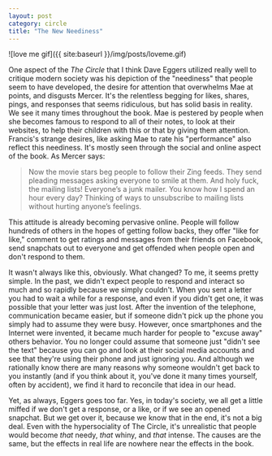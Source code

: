 ```yaml
---
layout: post
category: circle
title: "The New Neediness"
---
```


![love me gif]({{ site:baseurl }}/img/posts/loveme.gif)

One aspect of the *The Circle* that I think Dave Eggers utilized really well to critique modern society was his depiction of the "neediness" that people seem to have developed, the desire for attention that overwhelms Mae at points, and disgusts Mercer. It's the relentless begging for likes, shares, pings, and responses that seems ridiculous, but has solid basis in reality. We see it many times throughout the book. Mae is pestered by people when she becomes famous to respond to all of their notes, to look at their websites, to help their children with this or that by giving them attention. Francis's strange desires, like asking Mae to rate his "performance" also reflect this neediness. It's mostly seen through the social and online aspect of the book. As Mercer says:

 >Now the movie stars beg people to follow their Zing feeds. They send pleading messages asking everyone to smile at them. And holy fuck, the mailing lists! Everyone’s a junk mailer. You know how I spend an hour every day? Thinking of ways to unsubscribe to mailing lists without hurting anyone’s feelings.

 This attitude is already becoming pervasive online. People will follow hundreds of others in the hopes of getting follow backs, they offer "like for like," comment to get ratings and messages from their friends on Facebook, send snapchats out to everyone and get offended when people open and don't respond to them. 

 It wasn't always like this, obviously. What changed? To me, it seems pretty simple. In the past, we didn't expect people to respond and interact so much and so rapidly because we simply couldn't. When you sent a letter you had to wait a while for a response, and even if you didn't get one, it was possible that your letter was just lost. After the invention of the telephone, communication became easier, but if someone didn't pick up the phone you simply had to assume they were busy. However, once smartphones and the Internet were invented, it became much harder for people to "excuse away" others behavior. You no longer could assume that someone just "didn't see the text" because you can go and look at their social media accounts and see that they're using their phone and just ignoring you. And although we rationally know there are many reasons why someone wouldn't get back to you instantly (and if you think about it, you've done it many times yourself, often by accident), we find it hard to reconcile that idea in our head. 

 Yet, as always, Eggers goes too far. Yes, in today's society, we all get a little miffed if we don't get a response, or a like, or if we see an opened snapchat. But we get over it, because we know that in the end, it's not a big deal. Even with the hypersociality of The Circle, it's unrealistic that people would become *that* needy, *that* whiny, and *that* intense. The causes are the same, but the effects in real life are nowhere near the effects in the book.